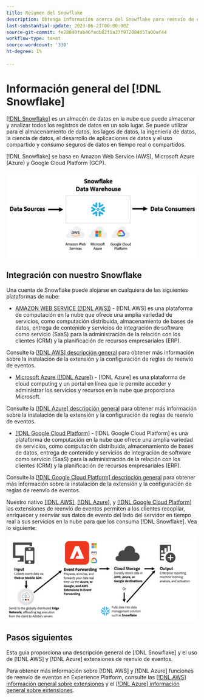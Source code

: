 ```yaml
---
title: Resumen del Snowflake
description: Obtenga información acerca del Snowflake para reenvío de eventos en Adobe Experience Platform.
last-substantial-update: 2023-06-21T00:00:00Z
source-git-commit: fe28840fab46fadb82f1a37f972084057a00af44
workflow-type: tm+mt
source-wordcount: '330'
ht-degree: 1%

---
```


# Información general del [!DNL Snowflake]

[[!DNL Snowflake]](https://www.snowflake.com/en/) es un almacén de datos en la nube que puede almacenar y analizar todos los registros de datos en un solo lugar. Se puede utilizar para el almacenamiento de datos, los lagos de datos, la ingeniería de datos, la ciencia de datos, el desarrollo de aplicaciones de datos y el uso compartido y consumo seguros de datos en tiempo real o compartidos.

[!DNL Snowflake] se basa en Amazon Web Service (AWS), Microsoft Azure (Azure) y Google Cloud Platform (GCP).

![Un diagrama que muestra el [!DNL Snowflake] arquitectura de datos.](../../../images/extensions/server/snowflake/snowflake.png)

## Integración con nuestro Snowflake

Una cuenta de Snowflake puede alojarse en cualquiera de las siguientes plataformas de nube:

- [AMAZON WEB SERVICE ([!DNL AWS])](https://aws.amazon.com/) - [!DNL AWS] es una plataforma de computación en la nube que ofrece una amplia variedad de servicios, como computación distribuida, almacenamiento de bases de datos, entrega de contenido y servicios de integración de software como servicio (SaaS) para la administración de la relación con los clientes (CRM) y la planificación de recursos empresariales (ERP).

Consulte la [[!DNL AWS] descripción general](../aws/overview.md) para obtener más información sobre la instalación de la extensión y la configuración de reglas de reenvío de eventos.

- [Microsoft Azure ([!DNL Azure])](https://azure.microsoft.com/en-us/products/event-hubs/#overview) - [!DNL Azure] es una plataforma de cloud computing y un portal en línea que le permite acceder y administrar los servicios y recursos en la nube que proporciona Microsoft.

Consulte la [[!DNL Azure] descripción general](../azure/overview.md) para obtener más información sobre la instalación de la extensión y la configuración de reglas de reenvío de eventos.

- [[!DNL Google Cloud Platform]](https://cloud.google.com/) - [!DNL Google Cloud Platform] es una plataforma de computación en la nube que ofrece una amplia variedad de servicios, como computación distribuida, almacenamiento de bases de datos, entrega de contenido y servicios de integración de software como servicio (SaaS) para la administración de la relación con los clientes (CRM) y la planificación de recursos empresariales (ERP).

Consulte la [[!DNL Google Cloud Platform] descripción general](../google-cloud-platform/overview.md) para obtener más información sobre la instalación de la extensión y la configuración de reglas de reenvío de eventos.

Nuestro nativo [[!DNL AWS]](../aws/overview.md), [[!DNL Azure]](../azure/overview.md), y [[!DNL Google Cloud Platform]](../google-cloud-platform/overview.md) las extensiones de reenvío de eventos permiten a los clientes recopilar, enriquecer y reenviar sus datos de evento del lado del servidor en tiempo real a sus servicios en la nube para que los consuma [!DNL Snowflake]. Vea lo siguiente:

![El [!DNL Snowflake] diagrama del sistema de informes que muestra el vínculo entre [!DNL AWS] y [!DNL Azure].](../../../images/extensions/server/snowflake/snowflake-workflow.png)

## Pasos siguientes

Esta guía proporciona una descripción general de [!DNL Snowflake] y el uso de [!DNL AWS] y [!DNL Azure] extensiones de reenvío de eventos.

Para obtener más información sobre [!DNL AWS] y [!DNL Azure] funciones de reenvío de eventos en Experience Platform, consulte las [[!DNL AWS] información general sobre extensiones](../aws/overview.md) y el [[!DNL Azure] información general sobre extensiones](../azure/overview.md).
